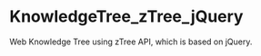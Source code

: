 KnowledgeTree_zTree_jQuery
==========================

Web Knowledge Tree using zTree API, which is based on jQuery.
